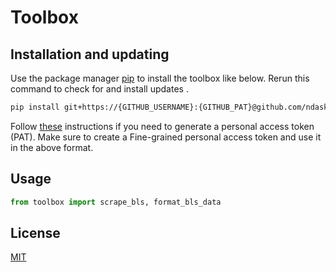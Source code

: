 # Toolbox

## Installation and updating
Use the package manager [pip](https://pip.pypa.io/en/stable/) to install the toolbox like below. 
Rerun this command to check for and install  updates .
```bash
pip install git+https://{GITHUB_USERNAME}:{GITHUB_PAT}@github.com/ndaskalovic/finance-toolbox.git
```
Follow [these](https://docs.github.com/en/authentication/keeping-your-account-and-data-secure/managing-your-personal-access-tokens#fine-grained-personal-access-tokens) instructions if you need to generate a personal access token (PAT). Make sure to create a Fine-grained personal access token and use it in the above format.

## Usage
```python
from toolbox import scrape_bls, format_bls_data
```
## License
[MIT](https://choosealicense.com/licenses/mit/)